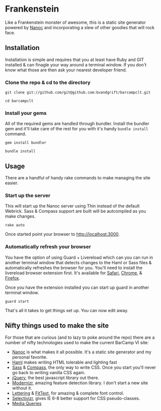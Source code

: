 # Frankenstein

Like a Frankenstein monster of awesome, this is a static site generator powered by [Nanoc](http://nanoc.stoneship.org/) and incorporating a slew of other goodies that will rock face.

## Installation

Installation is simple and requires that you at least have Ruby and GIT installed & can finagle your way around a terminal window. If you don't know what those are then ask your nearest developer friend.

### Clone the repo & cd to the directory

    git clone git://github.com/git@github.com:bvandgrift/barcampclt.git
    
    cd barcampclt

### Install your gems

All of the required gems are handled through bundler. Install the bundler gem and it'll take care of the rest for you with it's handy `bundle install` command.

    gem install bundler
    
    bundle install

## Usage

There are a handful of handy rake commands to make managing the site easier.

### Start up the server

This will start up the Nanoc server using Thin instead of the default Webrick. Sass & Compass support are built will be autcompiled as you make changes.

    rake auto

Once started point your browser to [http://localhost:3000](http://localhost:3000).
    
### Automatically refresh your browser

You have the option of using Guard + Livereload which can you can run in another terminal window that detects changes to the Haml or Sass files & automatically refreshes the browser for you. You'll need to install the livereload browser extension first. It's available for [Safari](https://github.com/downloads/mockko/livereload/LiveReload-1.6.2.safariextz), [Chrome](https://chrome.google.com/extensions/detail/jnihajbhpnppcggbcgedagnkighmdlei), & [Firefox](https://addons.mozilla.org/firefox/addon/livereload/).

Once you have the extension installed you can start up guard in another terminal window.

    guard start
    
That's all it takes to get things set up. You can now edit away.

## Nifty things used to make the site

For those that are curious (and to lazy to poke around the repo) there are a number of nifty technologies used to make the current BarCamp VI site:

- [Nanoc](http://nanoc.stoneship.org/) is what makes it all possible. It's a static site generator and my personal favorite.
- [Haml](http://haml-lang.com/) makes writing HTML tolerable and lighting fast
- [Sass](http://sass-lang.com/) & [Compass](http://compass-style.org/), the only way to write CSS. Once you start you'll never go back to writing vanilla CSS again.
- [jQuery](http://jquery.com/), the best javascript library out there. 
- [Modernizr](http://www.modernizr.com/), amazing feature detection library. I don't start a new site without it.
- [Lettering](http://letteringjs.com/) & [FitText](http://fittextjs.com/), for amazing & complete font control.
- [Selectivizr](http://selectivizr.com/), gives IE 6-8 better support for CSS pseudo-classes.
- [Media Queries](http://www.alistapart.com/articles/responsive-web-design/)
